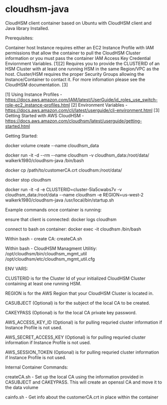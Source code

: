 # cloudhsm-java
CloudHSM client container based on Ubuntu with CloudHSM client and Java library Installed.

Prerequisites:

  Container host Instance requires either an EC2 Instance Profile with IAM permissions that allow the container to pull 
  the CloudHSM Cluster information or you must pass the container IAM Access Key Credential Enviornment Variables. [1][2]
  Requires you to provide the CLUSTERID of an HSM Cluster with at least one running HSM in the same Region/VPC as the host.
  Cluster/HSM requires the proper Security Groups allowing the Instance/Container to contact it.
  For more infomation please see the CloudHSM documentation. [3] 

  [1] Using Instance Profiles - https://docs.aws.amazon.com/IAM/latest/UserGuide/id_roles_use_switch-role-ec2_instance-profiles.html
  [2] Environment Variables - https://docs.aws.amazon.com/cli/latest/userguide/cli-environment.html
  [3] Getting Started with AWS CloudHSM - https://docs.aws.amazon.com/cloudhsm/latest/userguide/getting-started.html

Getting Started:

  docker volume create --name cloudhsm_data

  docker run -it -d --rm --name cloudhsm -v cloudhsm_data:/root/data/ walkerk1980/cloudhsm-java /bin/bash

  docker cp /path/to/customerCA.crt cloudhsm:/root/data/

  docker stop cloudhsm

  docker run -it -d -e CLUSTERID=cluster-5la5cwabs7v -v cloudhsm_data:/root/data --name cloudhsm -e REGION=us-west-2 walkerk1980/cloudhsm-java /usr/local/bin/startup.sh


Example commands once container is running:

  ensure that client is connected: docker logs cloudhsm

  connect to bash on container: docker exec -it cloudhsm /bin/bash
  
  Within bash -  create CA: createCA.sh

  Within bash - CloudHSM Managment Utilitiy: /opt/cloudhsm/bin/cloudhsm_mgmt_util /opt/cloudhsm/etc/cloudhsm_mgmt_util.cfg

ENV VARS:

  CLUSTERID is for the Cluster Id of your initialized CloudHSM Cluster containing at least one running HSM.

  REGION is for the AWS Region that your CloudHSM Cluster is located  in.

  CASUBJECT (Optional) is for the subject of the local CA to be created.

  CAKEYPASS (Optional) is for the local CA private key password.

  AWS_ACCESS_KEY_ID (Optional) is for pulling requried cluster information if Instance Profile is not used.

  AWS_SECRET_ACCESS_KEY (Optional) is for pulling requried cluster information if Instance Profile is not used.

  AWS_SESSION_TOKEN (Optional) is for pulling requried cluster information if Instance Profile is not used.

Internal Container Commands:

  createCA.sh - Set up the local CA using the information provided in CASUBJECT and CAKEYPASS. This will create an openssl CA and move it to the data volume

  cainfo.sh - Get info about the customerCA.crt in place within the container
